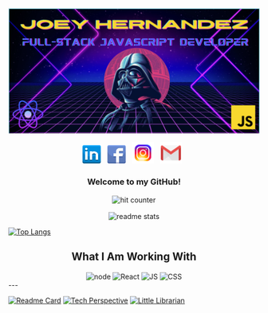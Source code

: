 ![Header Image](./assets/header.png)

<p align="center">
<a href="https://www.linkedin.com/in/jmhernandez2six/" target="_blank" rel="noopener noreferrer"><img height="38" src="./assets/icons8-linkedin-64.png"></a>&nbsp;&nbsp;
<a href="https://www.facebook.com/JMHernandez26/" target="_blank" rel="noopener noreferrer"><img height="38" src="./assets/icons8-facebook-64.png"></a>&nbsp;&nbsp;
<a href="https://www.instagram.com/hoppy_marsupial/" target="_blank" rel="noopener noreferrer"><img height="44" src="./assets/icons8-instagram-96.png"></a>&nbsp;&nbsp;
<a href="mailto:joeycodes26@gmail.com" target="_blank" rel="noopener noreferrer"><img height="44" src="./assets/icons8-gmail-logo-96.png"></a>&nbsp;&nbsp;
</p>

<h3 align="center">Welcome to my GitHub!</h3>

<div align="center">
<p></p>
<img src="https://profile-counter.glitch.me/fnky/count.svg" alt="hit counter" align="center">
</div>

<!-- <div align="center">
<p></p>
<img src="https://github-readme-streak-stats.herokuapp.com/?user=josephhernandez26&theme=neon-dark" alt="[hit counter](https://git.io/streak-stats)" align="center">
</div> -->

<div align="center">
<p></p>
<img src="https://github-readme-stats.vercel.app/api?username=josephhernandez26&count_private=true&show_icons=true&theme=dracula" alt="readme stats" align="center">
</div>

[![Top Langs](https://github-readme-stats.vercel.app/api/top-langs/?username=josephhernandez26&layout=compact&theme=midnight-purple&card_width=800&hide_border=false)](https://github.com/josephhernandez26/github-readme-stats)

<h2 align="center">What I Am Working With</h2>

<div align="center">
<p></p>
<img src="https://img.shields.io/badge/Developer-Node-informational?style=flat&logo=node.js&logoColor=68a063&color=68a063" alt="node" align="center">
<img src="https://img.shields.io/badge/Developer-React-informational?style=flat&logo=react&logoColor=00ffff&color=00ffff" alt="React" align="center">
<img src="https://img.shields.io/badge/Developer-JavaScript-informational?style=flat&logo=javascript&logoColor=f0db4f&color=f0db4f" alt="JS" align="center">
<img src="https://img.shields.io/badge/Developer-CSS-informational?style=flat&logo=css-wizardry&logoColor=66d3fa&color=66d3fa" alt="CSS" align="center">
</div>
---

[![Readme Card](https://github-readme-stats.vercel.app/api/pin/?username=josephhernandez26&repo=josephhernandez26&theme=chartreuse-dark&show_icons=true)](https://github.com/anuraghazra/github-readme-stats)
[![Tech Perspective](https://github-readme-stats.vercel.app/api/pin/?username=Meltingpot-Data&repo=techperspective-front&theme=chartreuse-dark&show_icons=true)](https://github.com/anuraghazra/github-readme-stats)
[![Little Librarian](https://github-readme-stats.vercel.app/api/pin/?username=Open-Hand-Data&repo=little-librarian-front&theme=chartreuse-dark&show_icons=true)](https://github.com/anuraghazra/github-readme-stats)